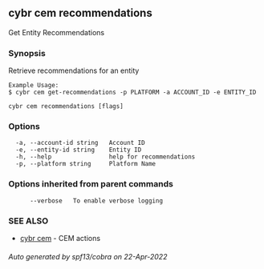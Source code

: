 ## cybr cem recommendations

Get Entity Recommendations

### Synopsis

Retrieve recommendations for an entity

	Example Usage:
	$ cybr cem get-recommendations -p PLATFORM -a ACCOUNT_ID -e ENTITY_ID

```
cybr cem recommendations [flags]
```

### Options

```
  -a, --account-id string   Account ID
  -e, --entity-id string    Entity ID
  -h, --help                help for recommendations
  -p, --platform string     Platform Name
```

### Options inherited from parent commands

```
      --verbose   To enable verbose logging
```

### SEE ALSO

* [cybr cem](cybr_cem.md)	 - CEM actions

###### Auto generated by spf13/cobra on 22-Apr-2022
